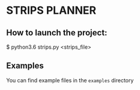 # STRIPS PLANNER

## How to launch the project:

$ python3.6 strips.py <strips_file>

## Examples
You can find example files in the `examples` directory